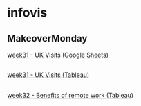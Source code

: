 # infovis


## MakeoverMonday

[week31 - UK Visits (Google Sheets)](https://sivnisky.github.io//infovis/MakeOverMonday.html)
##
[week31 - UK Visits (Tableau)](https://sivnisky.github.io//infovis/MakeOverMondayW31Tableau.html)
##
[week32 - Benefits of remote work (Tableau)](https://sivnisky.github.io//infovis/BenefitsOfRemoteWorkTableau.html)
